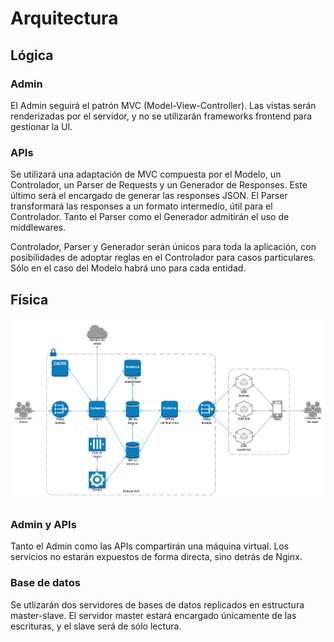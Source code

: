 # Arquitectura

## Lógica

### Admin

El Admin seguirá el patrón MVC (Model-View-Controller). Las vistas serán renderizadas por el servidor, y no se utilizarán frameworks frontend para gestionar la UI.

### APIs

Se utilizará una adaptación de MVC compuesta por el Modelo, un Controlador, un Parser de Requests y un Generador de Responses. Este último será el encargado de generar las responses JSON. El Parser transformará las responses a un formato intermedio, útil para el Controlador. Tanto el Parser como el Generador admitirán el uso de middlewares.

Controlador, Parser y Generador serán únicos para toda la aplicación, con posibilidades de adoptar reglas en el Controlador para casos particulares. Sólo en el caso del Modelo habrá uno para cada entidad.

## Física

![Architecture](https://github.com/gcba/hermes/raw/master/docs/images/architecture.png)

### Admin y APIs

Tanto el Admin como las APIs compartirán una máquina virtual. Los servicios no estarán expuestos de forma directa, sino detrás de Nginx.

### Base de datos

Se utlizarán dos servidores de bases de datos replicados en estructura master-slave. El servidor master estará encargado únicamente de las escrituras, y el slave será de sólo lectura.